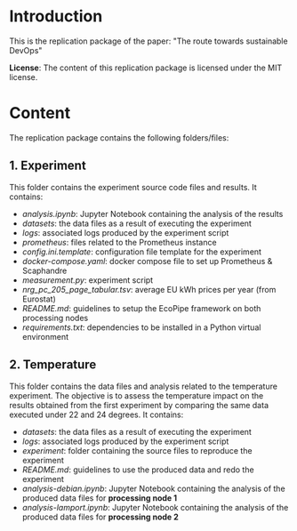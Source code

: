 # Introduction

This is the replication package of the paper: "The route towards sustainable DevOps"

**License**:
The content of this replication package is licensed under the MIT license.

# Content

The replication package contains the following folders/files:

## 1. Experiment

This folder contains the experiment source code files and results. It contains:

- _analysis.ipynb_: Jupyter Notebook containing the analysis of the results
- _datasets_: the data files as a result of executing the experiment
- _logs_: associated logs produced by the experiment script
- _prometheus_: files related to the Prometheus instance
- _config.ini.template_: configuration file template for the experiment
- _docker-compose.yaml_: docker compose file to set up Prometheus & Scaphandre
- _measurement.py_: experiment script
- _nrg_pc_205_page_tabular.tsv_: average EU kWh prices per year (from Eurostat)
- _README.md_: guidelines to setup the EcoPipe framework on both processing nodes
- _requirements.txt_: dependencies to be installed in a Python virtual environment

## 2. Temperature

This folder contains the data files and analysis related to the temperature experiment. The objective is to assess the temperature impact on the results obtained from the first experiment by comparing the same data executed under 22 and 24 degrees. It contains:

- _datasets_: the data files as a result of executing the experiment
- _logs_: associated logs produced by the experiment script
- _experiment_: folder containing the source files to reproduce the experiment
- _README.md_: guidelines to use the produced data and redo the experiment
- _analysis-debian.ipynb_: Jupyter Notebook containing the analysis of the produced data files for **processing node 1**
- _analysis-lamport.ipynb_: Jupyter Notebook containing the analysis of the produced data files for **processing node 2**
